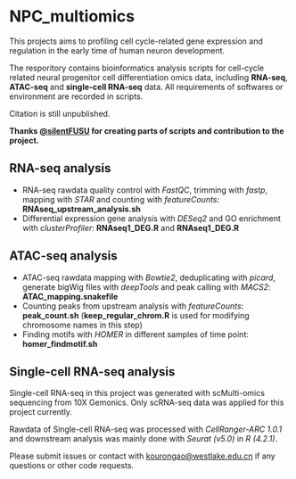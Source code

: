 # NPC_multiomics
This projects aims to profiling cell cycle-related gene expression and regulation in the early time of human neuron development. 

The resporitory contains bioinformatics analysis scripts for cell-cycle related neural progenitor cell differentiation omics data, including __RNA-seq__, __ATAC-seq__ and __single-cell RNA-seq__ data. All requirements of softwares or environment are recorded in scripts.

Citation is still unpublished. 

__Thanks [@silentFUSU](https://github.com/silentFUSU) for creating parts of scripts and contribution to the project.__
## RNA-seq analysis
* RNA-seq rawdata quality control with *FastQC*, trimming with *fastp*, mapping with *STAR* and counting with *featureCounts*: __RNAseq_upstream_analysis.sh__
* Differential expression gene analysis with *DESeq2* and GO enrichment with *clusterProfiler*: __RNAseq1_DEG.R__ and __RNAseq1_DEG.R__


## ATAC-seq analysis
* ATAC-seq rawdata mapping with *Bowtie2*, deduplicating with *picard*, generate bigWig files with *deepTools* and peak calling with *MACS2*: __ATAC_mapping.snakefile__
* Counting peaks from upstream analysis with _featureCounts_: __peak_count.sh__ (__keep_regular_chrom.R__ is used for modifying chromosome names in this step)
* Finding motifs with *HOMER* in different samples of time point: __homer_findmotif.sh__


## Single-cell RNA-seq analysis
Single-cell RNA-seq in this project was generated with scMulti-omics sequencing from 10X Gemonics. Only scRNA-seq data was applied for this project currently. 

Rawdata of Single-cell RNA-seq was processed with _CellRanger-ARC 1.0.1_ and downstream analysis was mainly done with _Seurat (v5.0)_ in _R (4.2.1)_.

Please submit issues or contact with kourongao@westlake.edu.cn if any questions or other code requests.
